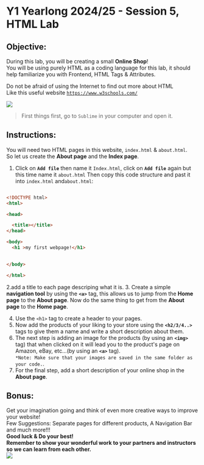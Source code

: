 # Y1 Yearlong 2024/25 - Session 5, HTML Lab

## Objective:
During this lab, you will be creating a small **Online Shop**!  
You will be using purely HTML as a coding language for this lab,
it should help familiarize you with Frontend, HTML Tags & Attributes.

Do not be afraid of using the Internet to find out more about HTML  
Like this useful website [`https://www.w3schools.com/`](https://www.w3schools.com/)





[![](https://camo.githubusercontent.com/131c25bd172508d5f376dd7fe56283ae7fda2194/68747470733a2f2f63646e302e746e7763646e2e636f6d2f77702d636f6e74656e742f626c6f67732e6469722f312f66696c65732f323031372f30392f625563767252632d312d373936783339382e6a7067)]()


> First things first, go to `Sublime` in your computer and open it.

## Instructions:
You will need two HTML pages in this website, `index.html` & `about.html`.  
So let us create the **About page** and the **Index page**. 
1. Click on **`Add file`** then name it `Index.html`, click on **`Add file`** again but this time name it `about.html`
Then copy this code structure and past it into `index.html` and`about.html`:
```html

<!DOCTYPE html>
<html>

<head>

  <title></title>
</head>

<body>
  <h1 >my first webpage!</h1>
 

</body>

</html>
```
2.add a title to each page descriping what it is.
3. Create a simple **navigation tool** by using the **`<a>`** tag, this allows us to jump from the **Home page** to the **About page**. Now do the same thing to get from the **About page** to the **Home page**.  
  
4. Use the `<h1>` tag to create a header to your pages.    
5. Now add the products of your liking to your store using the **`<h2/3/4..>`** tags to give them a name and write a short description about them.    
6. The next step is adding an image for the products (by using an **`<img>`** tag) that when clicked on it will lead you to the product's page on Amazon, eBay, etc...(by using an **`<a>`** tag).  
`*Note: Make sure that your images are saved in the same folder as your code.`.   
7. For the final step, add a short description of your online shop in the **About page**.      

## Bonus:
Get your imagination going and think of even more creative ways to improve your website!  
Few Suggestions: Separate pages for different products, A Navigation Bar and much more!!!    
**Good luck & Do your best!  
Remember to show your wonderful work to your partners and instructors so we can learn from each other.**   
![](https://media.tenor.com/images/ad0c1f3d01f53e38afdc2726d17bf0db/tenor.gif)


